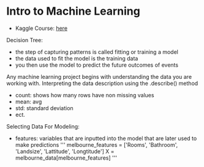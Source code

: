 # Intro to Machine Learning
- Kaggle Course: [here](https://www.kaggle.com/learn/intro-to-machine-learning)

Decision Tree: 
- the step of capturing patterns is called fitting or training a model
- the data used to fit the model is the training data
- you then use the model to predict the future outcomes of events

Any machine learning project begins with understanding the data you are working with.
Interpreting the data description using the .describe() method
- count: shows how many rows have non missing values
- mean: avg
- std: standard deviation
- ect.

Selecting Data For Modeling:
- features: variables that are inputted into the model that are later used to make predictions
'''
melbourne_features = ['Rooms', 'Bathroom', 'Landsize', 'Lattitude', 'Longtitude']
X = melbourne_data[melbourne_features]
'''
 
